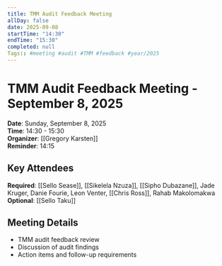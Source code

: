 ```yaml
---
title: TMM Audit Feedback Meeting
allDay: false
date: 2025-09-08
startTime: "14:30"
endTime: "15:30"
completed: null
Tags:: #meeting #audit #TMM #feedback #year/2025
---
```


# TMM Audit Feedback Meeting - September 8, 2025

**Date**: Sunday, September 8, 2025  
**Time**: 14:30 - 15:30  
**Organizer**: [[Gregory Karsten]]  
**Reminder**: 14:15

## Key Attendees
**Required**: [[Sello Sease]], [[Sikelela Nzuza]], [[Sipho Dubazane]], Jade Kruger, Danie Fourie, Leon Venter, [[Chris Ross]], Rahab Makolomakwa  
**Optional**: [[Sello Taku]]

## Meeting Details
- TMM audit feedback review
- Discussion of audit findings
- Action items and follow-up requirements